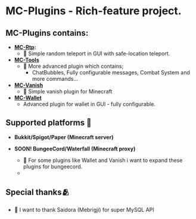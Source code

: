# MC-Plugins - Rich-feature project.

## MC-Plugins contains:

- **[MC-Rtp](https://github.com/Neherowo/MC-Plugins/tree/master/MC-Rtp):**
    - 🌟 Simple random teleport in GUI with safe-location teleport.
- **[MC-Tools](https://github.com/Neherowo/MC-Plugins/tree/master/MC-Tools)**
    - 🌟 More advanced plugin which contains;
      - ChatBubbles, Fully configurable messages, Combat System and more commands...
- **[MC-Vanish](https://github.com/Neherowo/MC-Plugins/tree/master/MC-Vanish)**
    - 🌟 Simple vanish plugin for Minecraft
- **[MC-Wallet](https://github.com/Neherowo/MC-Plugins/tree/master/MC-Wallet)**
    - Advanced plugin for wallet in GUI - fully configurable.

## Supported platforms 🌼

- **Bukkit/Spigot/Paper (Minecraft server)**

- **SOON! BungeeCord/Waterfall (Minecraft proxy)**
    - 🌟 For some plugins like Wallet and Vanish i want to expand these plugins for bungeecord.
    - 

## Special thanks🫂
- 🤗 I want to thank Saidora (Mebrigji) for super MySQL API

